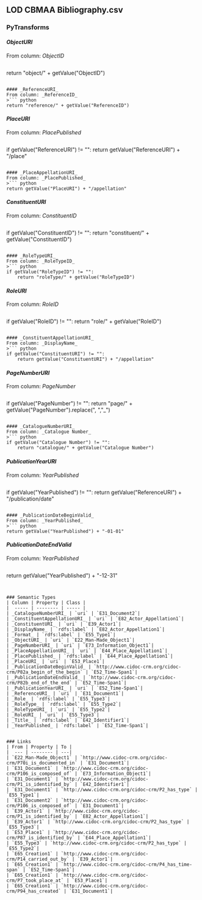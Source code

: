 ## LOD CBMAA Bibliography.csv

### PyTransforms
#### _ObjectURI_
From column: _ObjectID_
>``` python
return "object/" + getValue("ObjectID")
```

#### _ReferenceURI_
From column: _ReferenceID_
>``` python
return "reference/" + getValue("ReferenceID")
```

#### _PlaceURI_
From column: _PlacePublished_
>``` python
if getValue("ReferenceURI") != "":
    return getValue("ReferenceURI") + "/place"
```

#### _PlaceAppellationURI_
From column: _PlacePublished_
>``` python
return getValue("PlaceURI") + "/appellation"
```

#### _ConstituentURI_
From column: _ConstituentID_
>``` python
if getValue("ConstituentID") != "":
    return "constituent/" + getValue("ConstituentID")
```

#### _RoleTypeURI_
From column: _RoleTypeID_
>``` python
if getValue("RoleTypeID") != "":
    return "roleType/" + getValue("RoleTypeID")
```

#### _RoleURI_
From column: _RoleID_
>``` python
if getValue("RoleID") != "":
    return "role/" + getValue("RoleID")
```

#### _ConstituentAppellationURI_
From column: _DisplayName_
>``` python
if getValue("ConstituentURI") != "":
    return getValue("ConstituentURI") + "/appellation"
```

#### _PageNumberURI_
From column: _PageNumber_
>``` python
if getValue("PageNumber") != "":
    return "page/" + getValue("PageNumber").replace(", ","_")
```

#### _CatalogueNumberURI_
From column: _Catalogue Number_
>``` python
if getValue("Catalogue Number") != "":
    return "catalogue/" + getValue("Catalogue Number")
```

#### _PublicationYearURI_
From column: _YearPublished_
>``` python
if getValue("YearPublished") != "":
    return getValue("ReferenceURI") + "/publication/date"
```

#### _PublicationDateBeginValid_
From column: _YearPublished_
>``` python
return getValue("YearPublished") + "-01-01"
```

#### _PublicationDateEndValid_
From column: _YearPublished_
>``` python
return getValue("YearPublished") + "-12-31"
```


### Semantic Types
| Column | Property | Class |
|  ----- | -------- | ----- |
| _CatalogueNumberURI_ | `uri` | `E31_Document2`|
| _ConstituentAppellationURI_ | `uri` | `E82_Actor_Appellation1`|
| _ConstituentURI_ | `uri` | `E39_Actor1`|
| _DisplayName_ | `rdfs:label` | `E82_Actor_Appellation1`|
| _Format_ | `rdfs:label` | `E55_Type1`|
| _ObjectURI_ | `uri` | `E22_Man-Made_Object1`|
| _PageNumberURI_ | `uri` | `E73_Information_Object1`|
| _PlaceAppellationURI_ | `uri` | `E44_Place_Appellation1`|
| _PlacePublished_ | `rdfs:label` | `E44_Place_Appellation1`|
| _PlaceURI_ | `uri` | `E53_Place1`|
| _PublicationDateBeginValid_ | `http://www.cidoc-crm.org/cidoc-crm/P82a_begin_of_the_begin` | `E52_Time-Span1`|
| _PublicationDateEndValid_ | `http://www.cidoc-crm.org/cidoc-crm/P82b_end_of_the_end` | `E52_Time-Span1`|
| _PublicationYearURI_ | `uri` | `E52_Time-Span1`|
| _ReferenceURI_ | `uri` | `E31_Document1`|
| _Role_ | `rdfs:label` | `E55_Type3`|
| _RoleType_ | `rdfs:label` | `E55_Type2`|
| _RoleTypeURI_ | `uri` | `E55_Type2`|
| _RoleURI_ | `uri` | `E55_Type3`|
| _Title_ | `rdfs:label` | `E42_Identifier1`|
| _YearPublished_ | `rdfs:label` | `E52_Time-Span1`|


### Links
| From | Property | To |
|  --- | -------- | ---|
| `E22_Man-Made_Object1` | `http://www.cidoc-crm.org/cidoc-crm/P70i_is_documented_in` | `E31_Document1`|
| `E31_Document1` | `http://www.cidoc-crm.org/cidoc-crm/P106_is_composed_of` | `E73_Information_Object1`|
| `E31_Document1` | `http://www.cidoc-crm.org/cidoc-crm/P1_is_identified_by` | `E42_Identifier1`|
| `E31_Document1` | `http://www.cidoc-crm.org/cidoc-crm/P2_has_type` | `E55_Type1`|
| `E31_Document2` | `http://www.cidoc-crm.org/cidoc-crm/P106_is_composed_of` | `E31_Document1`|
| `E39_Actor1` | `http://www.cidoc-crm.org/cidoc-crm/P1_is_identified_by` | `E82_Actor_Appellation1`|
| `E39_Actor1` | `http://www.cidoc-crm.org/cidoc-crm/P2_has_type` | `E55_Type3`|
| `E53_Place1` | `http://www.cidoc-crm.org/cidoc-crm/P87_is_identified_by` | `E44_Place_Appellation1`|
| `E55_Type3` | `http://www.cidoc-crm.org/cidoc-crm/P2_has_type` | `E55_Type2`|
| `E65_Creation1` | `http://www.cidoc-crm.org/cidoc-crm/P14_carried_out_by` | `E39_Actor1`|
| `E65_Creation1` | `http://www.cidoc-crm.org/cidoc-crm/P4_has_time-span` | `E52_Time-Span1`|
| `E65_Creation1` | `http://www.cidoc-crm.org/cidoc-crm/P7_took_place_at` | `E53_Place1`|
| `E65_Creation1` | `http://www.cidoc-crm.org/cidoc-crm/P94_has_created` | `E31_Document1`|

